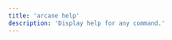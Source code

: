 ```yaml
---
title: 'arcane help'
description: 'Display help for any command.'
---
```


<script lang="ts">
import CliCommand from '$lib/components/cli-command.svelte';
import { ARCANE_COMMANDS } from '$lib/config/cli-commands.js';
</script>

<CliCommand command={ARCANE_COMMANDS.help} />

